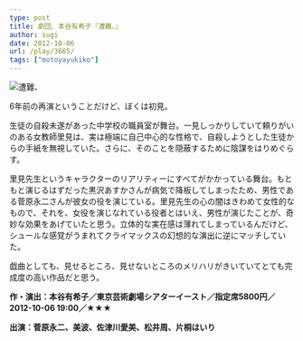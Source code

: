 ```yaml
---
type: post
title: 劇団、本谷有希子『遭難、』
author: sugi
date: 2012-10-06
url: /play/3665/
tags: ["motoyayukiko"]
---
```

<img src="http://i2.wp.com/asharpminor.com/wp-content/uploads/2012/10/sonan.jpg?resize=170%2C240" alt="遭難、" title="遭難、" class="alignleft wp-image-3666" data-recalc-dims="1" />

6年前の再演ということだけど、ぼくは初見。

生徒の自殺未遂があった中学校の職員室が舞台。一見しっかりしていて頼りがいのある女教師里見は、実は極端に自己中心的な性格で、自殺しようとした生徒からの手紙を無視していた。さらに、そのことを隠蔽するために陰謀をはりめぐらす。

里見先生というキャラクターのリアリティーにすべてがかかっている舞台。もともと演じるはずだった黒沢あすかさんが病気で降板してしまったため、男性である菅原永二さんが彼女の役を演じている。里見先生の心の闇はきわめて女性的なもので、それを、女役を演じなれている役者とはいえ、男性が演じたことが、奇妙な効果をあげていたと思う。立体的な実在感は薄れてしまっているんだけど、シュールな感覚がうまれてクライマックスの幻想的な演出に逆にマッチしていた。

戯曲としても、見せるところ、見せないところのメリハリがきいていてとても完成度の高い作品だと思う。

**作・演出：本谷有希子／東京芸術劇場シアターイースト／指定席5800円／2012-10-06 19:00／★★★**

**出演：菅原永二、美波、佐津川愛美、松井周、片桐はいり**
